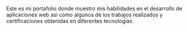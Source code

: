 Este es mi portafolio donde muestro mis habilidades en el desarrollo de aplicaciones web asi como algunos de los trabajos realizados y certificaciones obtenidas en diferentes tecnologias.

